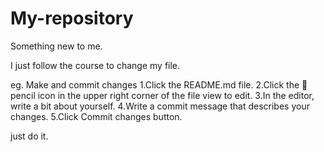 # My-repository
Something new to me.

I just follow the course to change my file.

eg. Make and commit changes
1.Click the README.md file.
2.Click the  pencil icon in the upper right corner of the file view to edit.
3.In the editor, write a bit about yourself.
4.Write a commit message that describes your changes.
5.Click Commit changes button.

just do it.

